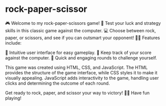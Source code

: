 # rock-paper-scissor

🎮 Welcome to my rock-paper-scissors game! 🎉 Test your luck and strategy skills in this classic game against the computer. 💻 Choose between rock, paper, or scissors, and see if you can outsmart your opponent! 🥊💨 Features include:

🔹 Intuitive user interface for easy gameplay.
🔹 Keep track of your score against the computer.
🔹 Quick and engaging rounds to challenge yourself.

This game was created using HTML, CSS, and JavaScript. The HTML provides the structure of the game interface, while CSS styles it to make it visually appealing. JavaScript adds interactivity to the game, handling user clicks and determining the outcome of each round.

Get ready to rock, paper, and scissor your way to victory! 💪💥 Have fun playing!
